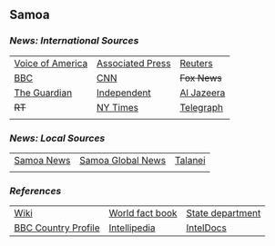 ## Samoa ##

### _News: International Sources_ ###
|   |   |   |
| --- | --- | --- |
| [Voice of America](https://www.voanews.com/search?search_api_fulltext=Samoa&type=1&sort_by=publication_time) | [Associated Press](https://apnews.com/AmericanSamoa) | [Reuters](https://www.reuters.com/places/Samoa) |
| [BBC](https://www.bbc.com/news/topics/cg41ylwvwlpt/samoa) | [CNN](https://www.cnn.com/search/?q=Samoa&size=10&type=article) | ~~Fox News~~ |
| [The Guardian](https://www.theguardian.com/world/Samoa) | [Independent](https://www.independent.co.uk/topic/Samoa) | [Al Jazeera](https://www.aljazeera.com/topics/country/Samoa.html) |
| ~~RT~~ | [NY Times](https://www.nytimes.com/section/world/Samoa) | [Telegraph](https://www.telegraph.co.uk/Samoa/) |
|  |  |  |

### _News: Local Sources_ ###
|   |   |   |
| --- | --- | --- |
| [Samoa News](https://samoanews.com/) | [Samoa Global News](https://samoaglobalnews.com/) | [Talanei](https://www.talanei.com/) |
|  |  |  |


### _References_ ###
|   |   |   |
| --- | --- | --- |
| [Wiki](https://en.wikipedia.org/wiki/Samoa) | [World fact book](https://www.cia.gov/library/publications/resources/the-world-factbook/geos/ws.html) | [State department](https://www.state.gov/countries-areas/samoa/) |
| [BBC Country Profile](https://www.bbc.com/news/world-asia-15655855) | [Intellipedia](https://intellipedia.intelink.gov/wiki/Samoa) | [IntelDocs](https://inteldocs.intelink.gov/search/folder?q=Samoa) |
